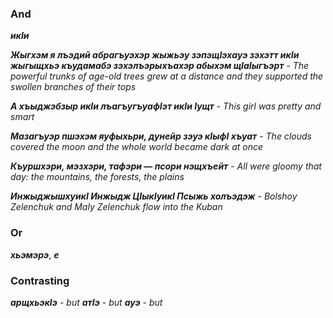### And
**_икIи_**


**_Жыгхэм я лъэдий абрагъуэхэр жыжьэу зэпэщIэхауэ зэхэтт икIи жыгыщхьэ къудамабэ зэхэлъэрыхъахэр абыхэм щIаIыгъэрт_** - _The powerful trunks of age-old trees grew at a distance and they supported the swollen branches of their tops_

**_А хъыджэбзыр икIи лъагъугъуафIэт икIи Iущт_** - _This girl was pretty and smart_

**_Мазагъуэр пшэхэм яуфыхьри, дунейр зэуэ кIыфI хъуат_** - _The clouds covered the moon and the whole world became dark at once_

**_Къуршхэри, мэзхэри, тафэри — псори нэщхъейт_** - _All were gloomy that day: the mountains, the forests, the plains_

**_ИнжыджышхуикI Инжыдж ЦIыкIуикI Псыжь холъэдэж_** - _Bolshoy Zelenchuk and Maly Zelenchuk flow into the Kuban_
### Or
**_хьэмэрэ_**,
**_е_**

### Contrasting
**_арщхьэкIэ_** - _but_
**_атIэ_** - _but_
**_ауэ_** - _but_


